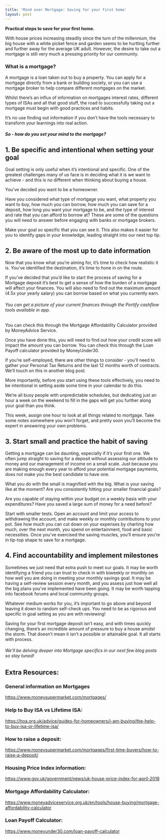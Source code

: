 ```yaml
---
title: 'Mind over Mortgage: Saving for your first home'
layout: post
---
```


**Practical steps to save for your first home.**

With house prices increasing steadily since the turn of the millennium, the big house with a white picket fence and garden seems to be hurtling further and further away for the average UK adult. 
However, the desire to take out a mortgage is still very much a pressing priority for our community.

### What is a mortgage?

A mortgage is a loan taken out to buy a property. You can apply for a mortgage directly from a bank or building society, or you can use a mortgage broker to help compare different mortgages on the market.

Whilst there’s an influx of information on mortgages interest rates, different types of ISAs and all that good stuff, the road to successfully taking out a mortgage must begin with good practices and habits. 

It’s no use finding out information if you don’t have the tools necessary to transform your learnings into real action. 

##### So - how do you set your mind to the mortgage?

## 1. Be specific and intentional when setting your goal

Goal setting is only useful when it’s intentional and specific. One of the greatest challenges many of us face is in deciding what it is we want to achieve - and this is no different when thinking about buying a house. 

You’ve decided you want to be a homeowner.

Have you considered what type of mortgage you want, what property you want to buy, how much you can borrow, how much you can save for a deposit, how long you want your mortgage to be, and the type of interest and rate that you can afford to borrow at? 
These are  some of the questions you will need to answer before engaging with banks or mortgage brokers. 

Make your goal so specific that you can see it. This also makes it easier for you to identify gaps in your knowledge, leading straight into our next top tip.


## 2. Be aware of the most up to date information 

Now that you know what you’re aiming for, it’s time to check how realistic it is. You’ve identified the destination, it’s time to hone in on the route. 

If you’ve decided that you’d like to start the process of saving for a Mortgage deposit it’s best to get a sense of how the burden of a mortgage will affect your finances. You will also need to find out the maximum amount (4.5x your yearly salary) you can borrow based on what you currently earn.

###### You can get a picture of your current finances through the Portify cashflow tools available in app. 

You can check this through the Mortgage Affordability Calculator provided by MoneyAdvice Service. 

Once you have done this, you will need to find out how your credit score will impact the amount you can borrow. You can check this through the Loan Payoff calculator provided by MoneyUnder30.

If you’re self-employed, there are other things to consider - you’ll need to gather your Personal Tax Returns and the last 12 months worth of contracts. We’ll touch on this in another blog post.

More importantly, before you start using these tools effectively, you need to be intentional in setting aside some time in your calendar to do this. 

We’re all busy people with unpredictable schedules, but dedicating just an hour a week on the weekend to fill in the gaps will get you further along your goal than you think. 

This week, assign one hour to look at all things related to mortgage. Take some notes somewhere you won’t forget, and pretty soon you’ll become the expert in answering your own problems. 

## 3. Start small and practice the habit of saving 

Getting a mortgage can be daunting, especially if it’s your first one. We often jump straight to saving for a deposit without assessing our attitude to money and our management of income on a small scale. Just because you are making enough every year to afford your potential mortgage payments, does not make you the best candidate to have one. 

What you do with the small is magnified with the big. What is your saving like at the moment? Are you consistently hitting your smaller financial goals? 

Are you capable of staying within your budget on a weekly basis with your expenditures? Have you saved a large sum of money for a need before?

Start with smaller tests. Open an account and limit your access to withdrawing the account, and make weekly or monthly contributions to your pot. See how much you can cut down on your expenses by charting how much, over the next month, you spend on entertainment, food and basic necessities. Once you’ve exercised the saving muscles, you’ll ensure you’re in tip-top shape to save for a mortgage. 


## 4. Find accountability and implement milestones

Sometimes we just need that extra push to meet our goals. It may be worth identifying a friend you can trust to check in with biweekly or monthly on how well you are doing in meeting your monthly savings goal. It may be having a self-review session every month, and you assess just how well all the big plans you’ve implemented have been going. It may be worth tapping into facebook forums and local community groups. 

Whatever medium works for you, it’s important to go above and beyond leaving it down to random self-check ups. You need to be as rigorous and specific in goal setting as you are with reviewing!

Saving for your first mortgage deposit isn’t easy, and with times quickly changing, there’s an incredible amount of pressure to buy a house amidst the storm. That doesn’t mean it isn’t a possible or attainable goal. It all starts with process. 

###### We’ll be delving deeper into Mortgage specifics in our next few blog posts so stay tuned!



## Extra Resources: 

### General information on Mortgages                                                                                     
<https://www.moneysupermarket.com/mortgages/>

### Help to Buy ISA vs Lifetime ISA:
https://hoa.org.uk/advice/guides-for-homeowners/i-am-buying/the-help-to-buy-isa-or-lifetime-isa/

### How to raise a deposit:
https://www.moneysupermarket.com/mortgages/first-time-buyers/how-to-raise-a-deposit/

### Housing Price Index information: 
https://www.gov.uk/government/news/uk-house-price-index-for-april-2018

### Mortgage Affordability Calculator:
https://www.moneyadviceservice.org.uk/en/tools/house-buying/mortgage-affordability-calculator

### Loan Payoff Calculator:
https://www.moneyunder30.com/loan-payoff-calculator


